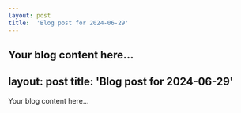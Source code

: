 ```yaml
---
layout: post
title:  'Blog post for 2024-06-29'
---
```

Your blog content here...
---
layout: post
title:  'Blog post for 2024-06-29'
---
Your blog content here...
